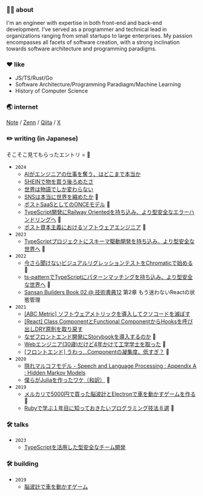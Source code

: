 ### 👨‍💻 about

I'm an engineer with expertise in both front-end and back-end development. I've served as a programmer and technical lead in organizations ranging from small startups to large enterprises. My passion encompasses all facets of software creation, with a strong inclination towards software architecture and programming paradigms.

### ❤️ like

- JS/TS/Rust/Go
- Software Architecture/Programming Paradiagm/Machine Learning
- History of Computer Science

### 🌏 internet

[Note](https://note.com/aki202) / [Zenn](https://zenn.dev/aki202) / [Qiita](https://qiita.com/aki202) / [X](https://twitter.com/aki202)

### ✏️ writing (in Japanese)

そこそこ見てもらったエントリ = 👀

- `2024`
  - [AIがエンジニアの仕事を奪う、はどこまで本当か](https://note.com/aki202/n/nd533036f97f4)
  - [SHEINで物を買う後ろめたさ](https://note.com/aki202/n/nd505ea4137db)
  - [世界は物語でしか変わらない](https://note.com/aki202/n/nc393bde9be96)
  - [SNSは本当に世界を縮めたか](https://note.com/aki202/n/n37f40e22b3e3) 👀
  - [ポストSaaSとしてのONCEモデル](https://note.com/aki202/n/n469fd7c5b275) 👀
  - [TypeScript開発にRailway Orientedを持ち込み、より型安全なエラーハンドリングへ](https://buildersbox.corp-sansan.com/entry/2024/03/26/110000) 👀
  - [ポスト資本主義におけるソフトウェアエンジニア](https://zenn.dev/aki202/articles/b5348c134395c9) 👀
- `2023`
  - [TypeScriptプロジェクトにスキーマ駆動開発を持ち込み、より型安全な世界へ](https://buildersbox.corp-sansan.com/entry/2023/08/14/182118) 👀
- `2022`
  - [今さら聞けないビジュアルリグレッションテストをChromaticで始める](https://buildersbox.corp-sansan.com/entry/2022/08/01/110000) 👀
  - [ts-patternでTypeScriptにパターンマッチングを持ち込み、より型安全な世界へ](https://zenn.dev/aki202/articles/5d725c080640f9) 👀
  - [Sansan Builders Book 02 @ 技術書典12](https://techbookfest.org/product/6551625332162560) 第2章 もう迷わないReactの状態管理
- `2021`
  - [[ABC Metric] ソフトウェアメトリックを導入してクソコードを滅ぼす](https://qiita.com/aki202/items/2348fd246d7904e5dc3e)
  - [[React] Class ComponentとFunctional ComponentからHooksを呼び出しDRY原則を取り戻す](https://zenn.dev/aki202/articles/8e1bc896a2f6f8)
  - [なぜフロントエンド開発にStorybookを導入するのか](https://qiita.com/aki202/items/bd5a22813352d1834a93) 👀
  - [Webエンジニア(30歳)だけど4年かけて工学学士を取った](https://qiita.com/aki202/items/aea846416f3739f48257) 👀
  - [[フロントエンド] うわっ…Componentの凝集度、低すぎ？](https://qiita.com/aki202/items/b279fa8097dde82e2730) 👀
- `2020`
  - [隠れマルコフモデル - Speech and Language Processing : Appendix A : Hidden Markov Models](https://www.slideshare.net/aki202/speech-and-language-processing-appendix-a-hidden-markov-models)
  - [僕らがJuliaを作ったワケ（和訳）](https://twitter.com/aki202/status/1276453342265266177) 👀
- `2019`
  - [メルカリで5000円で買った脳波計とElectronで車を動かすゲームを作る](https://qiita.com/aki202/items/2d7d386cc7656a7b97bd) 👀
  - [Rubyで学ぶ１年目に知っておきたいプログラミング技法８選](https://qiita.com/aki202/items/dc4b4a6f3df800528edb) 👀

### 🛠 talks

- `2023`
  - [TypeScriptを活用した型安全なチーム開発](https://sansan.connpass.com/event/292695/)

### 🛠 building

- `2019`
  - [脳波計で車を動かすゲーム](https://twitter.com/aki202/status/1162758414641950720)

<!--
### 👨‍🎓 career

- `2008` Hosei University - dropped out
- `2011` Forpeace, Inc. - software engineer
- `2016` Bizer, Inc. - software enginner （PERSOL group since 2019）
- `2021` University of Electro-Communications - bachelor's degree
- `2021` Sansan, Inc. - software engineer
-->

<!--
**aki202/aki202** is a ✨ _special_ ✨ repository because its `README.md` (this file) appears on your GitHub profile.

Here are some ideas to get you started:

- 🔭 I’m currently working on ...
- 🌱 I’m currently learning ...
- 👯 I’m looking to collaborate on ...
- 🤔 I’m looking for help with ...
- 💬 Ask me about ...
- 📫 How to reach me: ...
- 😄 Pronouns: ...
- ⚡ Fun fact: ...
-->
